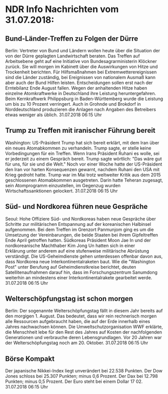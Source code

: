 # NDR Info Nachrichten vom 31.07.2018:


## Bund-Länder-Treffen zu Folgen der Dürre
Berlin: Vertreter von Bund und Ländern wollen heute über die Situation der von der Dürre geplagten Landwirtschaft beraten. Das Treffen auf Arbeitsebene geht auf eine Initiative von Bundesagrarministerin Klöckner zurück. Sie will morgen im Kabinett über die Auswirkungen von Hitze und Trockenheit berichten. Für Hilfsmaßnahmen bei Extremwetterereignissen sind die Länder zuständig, bei Ereignissen von nationalem Ausmaß kann aber auch der Bund Hilfen leisten. Entscheidungen sollen erst nach der Erntebilanz Ende August fallen. Wegen der anhaltenden Hitze haben einzelne Atomkraftwerke in Deutschland ihre Leistung heruntergefahren. Beim Kernkraftwerk Philippsburg in Baden-Württemberg wurde die Leistung um bis zu 10 Prozent verringert. Auch in Grohnde und Brokdorf in Norddeutschland produzieren die Anlagen nach Angaben des Betreibers  etwas weniger als üblich. 31.07.2018 06:15 Uhr 

## Trump zu Treffen mit iranischer Führung bereit
Washington: 	US-Präsident Trump hat sich bereit erklärt, mit dem Iran über ein neues Atomabkommen zu verhandeln. Trump sagte, er stelle keine Vorbedingungen für ein Treffen. Wenn Irans Präsident Ruhani es wolle, sei er jederzeit zu einem Gespräch bereit. Trump sagte wörtlich: "Das wäre gut für uns, für sie und die Welt." Noch vor einer Woche hatte der US-Präsident den Iran vor harten Konsequenzen gewarnt, nachdem Ruhani den USA mit Krieg gedroht hatte. Trump war im Mai trotz weltweiter Kritik aus dem 2015 geschlossenen Atomabkommen ausgetreten. Darin hatte Teheran zugesagt, sein Atomprogramm einzustellen, im Gegenzug wurden Wirtschaftssanktionen gelockert. 31.07.2018 06:15 Uhr 

## Süd- und Nordkorea führen neue Gespräche
Seoul: Hohe Offiziere Süd- und Nordkoreas haben neue Gespräche über Schritte zur militärischen Entspannung auf der koreanischen Halbinsel aufgenommen. Bei dem Treffen im Grenzort Panmunjom ging es um die Umsetzung der Vereinbarungen, die beide Staaten bei ihrem Gipfeltreffen Ende April getroffen hatten. Südkoreas Präsident Moon Jae In und der nordkoreanische Machthaber Kim Jong Un hatten sich in einer Erklärung unter anderem auf eine stufenweise militärische Abrüstung verständigt. Die US-Geheimdienste gehen unterdessen offenbar davon aus, dass Nordkorea neue Interkontinentalraketen baut. Wie die "Washington Post" unter Berufung auf Geheimdienstkreise berichtet, deuten Satellitenaufnahmen darauf hin, dass im Forschungszentrum Sanumdong weiterhin an mindestens einer Interkontinentalrakete gearbeitet werde. 31.07.2018 06:15 Uhr 

## Welterschöpfungstag ist schon morgen
Berlin: Der sogenannte Welterschöpfungstag fällt in diesem Jahr bereits auf den morgigen 1. August. Das bedeutet, dass wir rein rechnerisch morgen alle Ressourcen aufgebraucht haben, die auf der Erde innerhalb eines Jahres nachwachsen können. Die Umweltschutzorganisation WWF erklärte, die Menschheit lebe für den Rest des Jahres auf Kosten der nachfolgenden Generationen und verbrauche deren Lebensgrundlagen. Vor 20 Jahren war der Welterschöpfungstag noch am 20. Oktober. 31.07.2018 06:15 Uhr 

## Börse Kompakt
Der japanische Nikkei-Index liegt unverändert bei 22.538 Punkten. Der Dow Jones schloss bei 25.307 Punkten; minus 0,6 Prozent. Der Dax bei 12.798 Punkten; minus 0,5 Prozent. Der Euro steht bei einem Dollar 17 02. 31.07.2018 06:15 Uhr 

